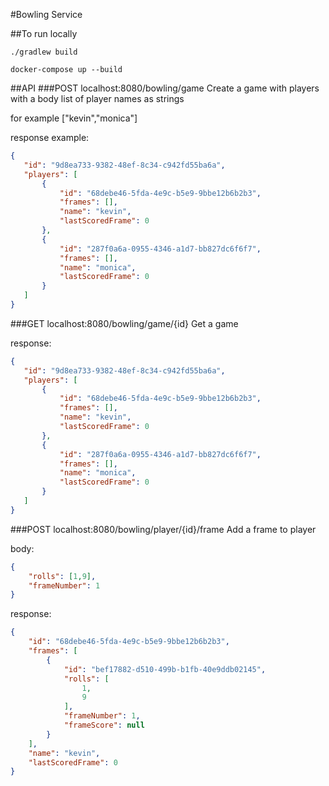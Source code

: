 #Bowling Service

##To run locally
```
./gradlew build
```
```
docker-compose up --build
```

##API
###POST localhost:8080/bowling/game
Create a game with players with a body list of player names as strings

for example ["kevin","monica"]

response example: 
```json
{
   "id": "9d8ea733-9382-48ef-8c34-c942fd55ba6a",
   "players": [
       {
           "id": "68debe46-5fda-4e9c-b5e9-9bbe12b6b2b3",
           "frames": [],
           "name": "kevin",
           "lastScoredFrame": 0
       },
       {
           "id": "287f0a6a-0955-4346-a1d7-bb827dc6f6f7",
           "frames": [],
           "name": "monica",
           "lastScoredFrame": 0
       }
   ]
}
```

###GET localhost:8080/bowling/game/{id}
Get a game

response:
```json
{
   "id": "9d8ea733-9382-48ef-8c34-c942fd55ba6a",
   "players": [
       {
           "id": "68debe46-5fda-4e9c-b5e9-9bbe12b6b2b3",
           "frames": [],
           "name": "kevin",
           "lastScoredFrame": 0
       },
       {
           "id": "287f0a6a-0955-4346-a1d7-bb827dc6f6f7",
           "frames": [],
           "name": "monica",
           "lastScoredFrame": 0
       }
   ]
}
```

###POST localhost:8080/bowling/player/{id}/frame
Add a frame to player

body:
```json
{
	"rolls": [1,9],
	"frameNumber": 1
}
```

response:
```json
{
    "id": "68debe46-5fda-4e9c-b5e9-9bbe12b6b2b3",
    "frames": [
        {
            "id": "bef17882-d510-499b-b1fb-40e9ddb02145",
            "rolls": [
                1,
                9
            ],
            "frameNumber": 1,
            "frameScore": null
        }
    ],
    "name": "kevin",
    "lastScoredFrame": 0
}
```